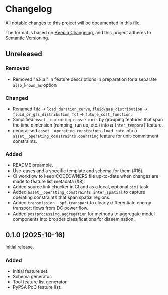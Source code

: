 <!--
SPDX-FileCopyrightText: openmod-features contributors

SPDX-License-Identifier: MIT
-->

<!---
Changelog headings can be any of:

Added: for new features.
Changed: for changes in existing functionality.
Deprecated: for soon-to-be removed features.
Removed: for now removed features.
Fixed: for any bug fixes.
Security: in case of vulnerabilities.

Release headings should be of the form:
## YEAR-MONTH-DAY
-->

# Changelog

All notable changes to this project will be documented in this file.

The format is based on [Keep a Changelog](https://keepachangelog.com/en/1.1.0/),
and this project adheres to [Semantic Versioning](https://semver.org/spec/v2.0.0.html).

## Unreleased

### Removed

- Removed "a.k.a." in feature descriptions in preparation for a separate `also_known_as` option

### Changed

- Renamed `ldc` -> `load_duration_curve`, `fluid/gas_distribution` -> `fluid_or_gas_distribution`, `fcf` -> `future_cost_function`.
- Simplified `asset__operating_constraints` by grouping features that span the time dimension (ramping, run up, etc.) into a `inter_temporal` feature.
- generalised `asset__operating_constraints.load_rate` into a `asset__operating_constraints.operating` feature for unit-commitment constraints.

### Added

- README preamble.
- Use-cases and a specific template and schema for them (#16).
- CI workflow to keep CODEOWNERS file up-to-date when changes are made to feature list metadata (#8).
- Added source link checker in CI and as a local, optional `pixi` task.
- Added `asset__operating_constraints.inter_spatial` to capture operating constraints that span spatial regions.
- Added `transmission__opf.transport` to clearly differentiate energy transport flows from DC power flow.
- Added `postprocessing.aggregation` for methods to aggregate model components into broader classifications for dissemination.

## 0.1.0 (2025-10-16)

Initial release.

### Added

- Initial feature set.
- Schema generator.
- Tool feature list generator.
- PyPSA PoC feature list.
